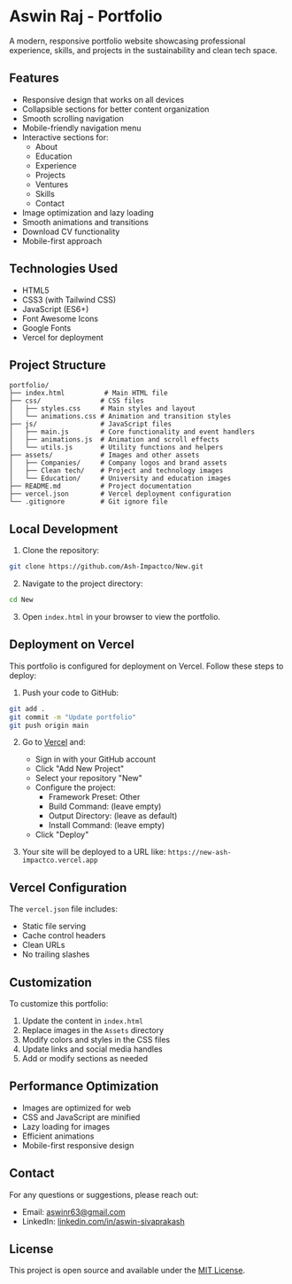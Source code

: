 # Aswin Raj - Portfolio

A modern, responsive portfolio website showcasing professional experience, skills, and projects in the sustainability and clean tech space.

## Features

- Responsive design that works on all devices
- Collapsible sections for better content organization
- Smooth scrolling navigation
- Mobile-friendly navigation menu
- Interactive sections for:
  - About
  - Education
  - Experience
  - Projects
  - Ventures
  - Skills
  - Contact
- Image optimization and lazy loading
- Smooth animations and transitions
- Download CV functionality
- Mobile-first approach

## Technologies Used

- HTML5
- CSS3 (with Tailwind CSS)
- JavaScript (ES6+)
- Font Awesome Icons
- Google Fonts
- Vercel for deployment

## Project Structure

```
portfolio/
├── index.html          # Main HTML file
├── css/               # CSS files
│   ├── styles.css     # Main styles and layout
│   └── animations.css # Animation and transition styles
├── js/                # JavaScript files
│   ├── main.js        # Core functionality and event handlers
│   ├── animations.js  # Animation and scroll effects
│   └── utils.js       # Utility functions and helpers
├── assets/            # Images and other assets
│   ├── Companies/     # Company logos and brand assets
│   ├── Clean tech/    # Project and technology images
│   └── Education/     # University and education images
├── README.md          # Project documentation
├── vercel.json        # Vercel deployment configuration
└── .gitignore         # Git ignore file
```

## Local Development

1. Clone the repository:
```bash
git clone https://github.com/Ash-Impactco/New.git
```

2. Navigate to the project directory:
```bash
cd New
```

3. Open `index.html` in your browser to view the portfolio.

## Deployment on Vercel

This portfolio is configured for deployment on Vercel. Follow these steps to deploy:

1. Push your code to GitHub:
```bash
git add .
git commit -m "Update portfolio"
git push origin main
```

2. Go to [Vercel](https://vercel.com) and:
   - Sign in with your GitHub account
   - Click "Add New Project"
   - Select your repository "New"
   - Configure the project:
     - Framework Preset: Other
     - Build Command: (leave empty)
     - Output Directory: (leave as default)
     - Install Command: (leave empty)
   - Click "Deploy"

3. Your site will be deployed to a URL like: `https://new-ash-impactco.vercel.app`

## Vercel Configuration

The `vercel.json` file includes:
- Static file serving
- Cache control headers
- Clean URLs
- No trailing slashes

## Customization

To customize this portfolio:

1. Update the content in `index.html`
2. Replace images in the `Assets` directory
3. Modify colors and styles in the CSS files
4. Update links and social media handles
5. Add or modify sections as needed

## Performance Optimization

- Images are optimized for web
- CSS and JavaScript are minified
- Lazy loading for images
- Efficient animations
- Mobile-first responsive design

## Contact

For any questions or suggestions, please reach out:
- Email: aswinr63@gmail.com
- LinkedIn: [linkedin.com/in/aswin-sivaprakash](https://linkedin.com/in/aswin-sivaprakash)

## License

This project is open source and available under the [MIT License](LICENSE).
